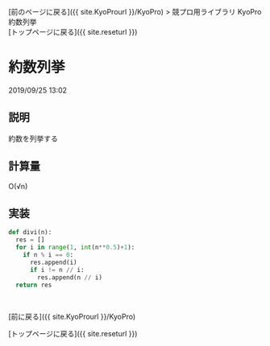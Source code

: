 [前のページに戻る]({{ site.KyoProurl }}/KyoPro) > 競プロ用ライブラリ KyoPro 約数列挙 <br>
[トップページに戻る]({{ site.reseturl }})

# 約数列挙
2019/09/25 13:02

## 説明
約数を列挙する

## 計算量
O(√n)

## 実装

```python
def divi(n):
  res = []
  for i in range(1, int(n**0.5)+1):
    if n % i == 0:
      res.append(i)
      if i != n // i:
        res.append(n // i)
  return res
```
<br>

[前に戻る]({{ site.KyoProurl }}/KyoPro)

[トップページに戻る]({{ site.reseturl }})
